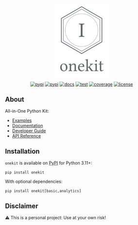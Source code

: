 <p align="center">
<img src="https://raw.githubusercontent.com/estripling/onekit/main/docs/source/_static/onekitlogo.png" width="180" alt="onekit logo.">
</p>

<p align="center">
<a href="https://github.com/estripling/onekit"><img alt="pypi" src="https://img.shields.io/badge/github-code-blue"></a>
<a href="https://pypi.org/project/onekit"><img alt="pypi" src="https://img.shields.io/pypi/v/onekit"></a>
<a href="https://readthedocs.org/projects/onekit/?badge=latest"><img alt="docs" src="https://readthedocs.org/projects/onekit/badge/?version=latest"></a>
<a href="https://github.com/estripling/onekit/actions/workflows/test.yml"><img alt="test" src="https://github.com/estripling/onekit/actions/workflows/test.yml/badge.svg?branch=main"></a>
<a href="https://codecov.io/gh/estripling/onekit"><img alt="coverage" src="https://codecov.io/github/estripling/onekit/coverage.svg?branch=main"></a>
<a href="https://github.com/estripling/onekit/blob/main/LICENSE"><img alt="license" src="https://img.shields.io/pypi/l/onekit"></a>
</p>

## About

All-in-One Python Kit:

- [Examples](https://onekit.readthedocs.io/en/stable/examples.html)
- [Documentation](https://onekit.readthedocs.io/en/stable/index.html)
- [Developer Guide](https://onekit.readthedocs.io/en/stable/developers.html)
- [API Reference](https://onekit.readthedocs.io/en/stable/autoapi/index.html)

## Installation

`onekit` is available on [PyPI](https://pypi.org/project/onekit/) for Python 3.11+:

```shell
pip install onekit
```

With optional dependencies:

```shell
pip install onekit[basic,analytics]
```

## Disclaimer

⚠️ This is a personal project: Use at your own risk!
